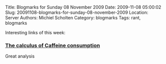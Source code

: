 Title: Blogmarks for Sunday 08 November 2009
Date: 2009-11-08 05:00:02
Slug: 20091108-blogmarks-for-sunday-08-november-2009
Location: Server
Authors: Michiel Scholten
Category: blogmarks
Tags: rant, blogmarks

<p>Interesting links of this week:</p>
<h3><a href="http://arvindn.livejournal.com/57651.html">The calculus of Caffeine consumption</a></h3>
<p>Great analysis</p>
